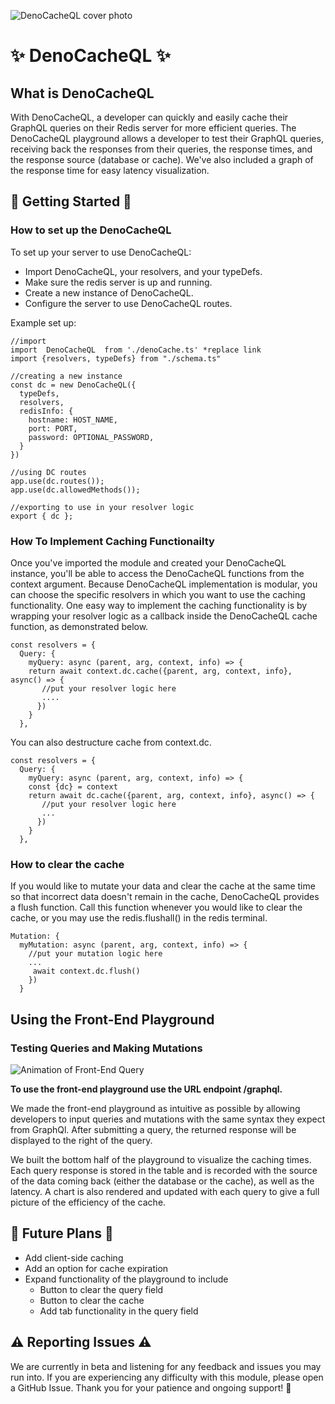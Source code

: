 <!--
Resource for markdown formatting
https://docs.github.com/en/get-started/writing-on-github/getting-started-with-writing-and-formatting-on-github/basic-writing-and-formatting-syntax
-->

![DenoCacheQL cover photo](./assets/readme/DQL%20cover%20photo%20readme(600%20%C3%97%20275%20px)%20for%20readme.png)

# ✨ DenoCacheQL ✨

## What is DenoCacheQL

With DenoCacheQL, a developer can quickly and easily cache their GraphQL queries on their Redis server for more efficient queries. The DenoCacheQL playground allows a developer to test their GraphQL queries, receiving back the responses from their queries, the response times, and the response source (database or cache).  We've also included a graph of the response time for easy latency visualization.

## 📖 Getting Started 📖

### How to set up the DenoCacheQL 

To set up your server to use DenoCacheQL: 
 - Import DenoCacheQL, your resolvers, and your typeDefs.
 - Make sure the redis server is up and running.
 - Create a new instance of DenoCacheQL.
 - Configure the server to use DenoCacheQL routes.

Example set up:

```
//import 
import  DenoCacheQL  from './denoCache.ts' *replace link
import {resolvers, typeDefs} from "./schema.ts" 

//creating a new instance
const dc = new DenoCacheQL({
  typeDefs,
  resolvers, 
  redisInfo: {
    hostname: HOST_NAME,
    port: PORT,
    password: OPTIONAL_PASSWORD,
  }
})

//using DC routes
app.use(dc.routes());
app.use(dc.allowedMethods());

//exporting to use in your resolver logic
export { dc };
```

### How To Implement Caching Functionailty

Once you've imported the module and created your DenoCacheQL instance, you'll be able to access the DenoCacheQL functions from the context argument.  Because DenoCacheQL implementation is modular, you can choose the specific resolvers in which you want to use the caching functionality.  One easy way to implement the caching functionality is by wrapping your resolver logic as a callback inside the DenoCacheQL cache function, as demonstrated below.
 
```
const resolvers = {
  Query: {
    myQuery: async (parent, arg, context, info) => {
    return await context.dc.cache({parent, arg, context, info}, async() => {
       //put your resolver logic here
       ....
      })
    }
  },
```

You can also destructure cache from context.dc.

```
const resolvers = {
  Query: {
    myQuery: async (parent, arg, context, info) => {
    const {dc} = context 
    return await dc.cache({parent, arg, context, info}, async() => {
       //put your resolver logic here
       ...
      })
    }
  },
  ```
### How to clear the cache

If you would like to mutate your data and clear the cache at the same time so that incorrect data doesn't remain in the cache, DenoCacheQL provides a flush function. Call this function whenever you would like to clear the cache, or you may use the redis.flushall() in the redis terminal. 

```
Mutation: {
  myMutation: async (parent, arg, context, info) => {
    //put your mutation logic here
    ...
     await context.dc.flush()
    })
  }
```

## Using the Front-End Playground
### Testing Queries and Making Mutations 

![Animation of Front-End Query](./assets/readme/DQL%20readme%20demo%20(940%20%C3%97%20760%20px).gif)


**To use the front-end playground use the URL endpoint /graphql.**

We made the front-end playground as intuitive as possible by allowing developers to input queries and mutations with the same syntax they expect from GraphQl. After submitting a query, the returned response will be displayed to the right of the query. 

We built the bottom half of the playground to visualize the caching times. Each query response is stored in the table and is recorded with the source of the data coming back (either the database or the cache), as well as the latency. A chart is also rendered and updated with each query to give a full picture of the efficiency of the cache. 

## 🔮 Future Plans 🔮

- Add client-side caching
- Add an option for cache expiration
- Expand functionality of the playground to include
  - Button to clear the query field
  - Button to clear the cache
  - Add tab functionality in the query field

## ⚠️ Reporting Issues ⚠️
We are currently in beta and listening for any feedback and issues you may run into. If you are experiencing any difficulty with this module, please open a GitHub Issue. Thank you for your patience and ongoing support! 🙏


